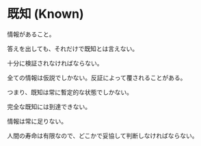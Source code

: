 # 既知 (Known)

情報があること。

答えを出しても、それだけで既知とは言えない。

十分に検証されなければならない。

全ての情報は仮説でしかない。反証によって覆されることがある。

つまり、既知は常に暫定的な状態でしかない。

完全な既知には到達できない。

情報は常に足りない。

人間の寿命は有限なので、どこかで妥協して判断しなければならない。
